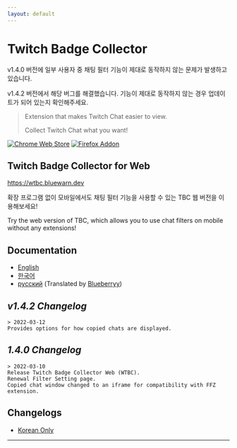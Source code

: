 ```yaml
---
layout: default
---
```


# Twitch Badge Collector

v1.4.0 버전에 일부 사용자 중 채팅 필터 기능이 제대로 동작하지 않는 문제가 발생하고 있습니다.

v1.4.2 버전에서 해당 버그를 해결했습니다. 기능이 제대로 동작하지 않는 경우 업데이트가 되어 있는지 확인해주세요.

> Extension that makes Twitch Chat easier to view.
> 
> Collect Twitch Chat what you want!

[![Chrome Web Store](https://storage.googleapis.com/web-dev-uploads/image/WlD8wC6g8khYWPJUsQceQkhXSlv1/UV4C4ybeBTsZt43U4xis.png)](https://chrome.google.com/webstore/detail/twitch-badge-collector/gnkpenemgdhdckabddlbcjlhplmhlhoj)
[![Firefox Addon](https://ffp4g1ylyit3jdyti1hqcvtb-wpengine.netdna-ssl.com/addons/files/2015/11/get-the-addon.png)](https://addons.mozilla.org/ko/firefox/addon/twitch-badge-collector/)

## Twitch Badge Collector for Web
https://wtbc.bluewarn.dev

확장 프로그램 없이 모바일에서도 채팅 필터 기능을 사용할 수 있는 TBC 웹 버전을 이용해보세요!

Try the web version of TBC, which allows you to use chat filters on mobile without any extensions!

## Documentation

* [English](https://tbc.bluewarn.dev/doc/main/en/manual.html)
* [한국어](https://tbc.bluewarn.dev/doc/main/ko/manual.html)
* [русский](https://tbc.bluewarn.dev/doc/main/ru/manual.html) (Translated by [Blueberryy](https://github.com/Blueberryy))

## *v1.4.2 Changelog*
    > 2022-03-12
    Provides options for how copied chats are displayed.


## *1.4.0 Changelog*
    > 2022-03-10
    Release Twitch Badge Collector Web (WTBC).
    Renewal Filter Setting page.
    Copied chat window changed to an iframe for compatibility with FFZ extension.

## Changelogs
* [Korean Only](https://tbc.bluewarn.dev/versions.html)

***

